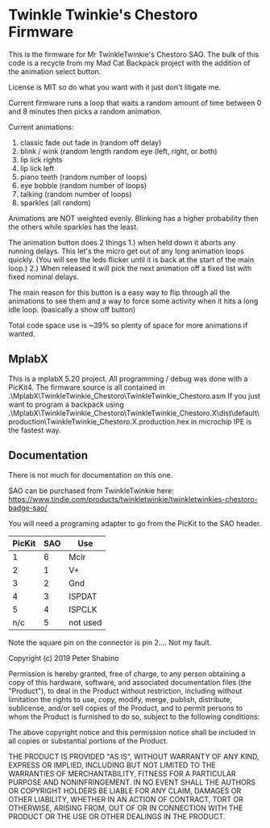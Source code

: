 # Twinkle Twinkie's Chestoro Firmware
This is the firmware for Mr TwinkleTwinkie's Chestoro SAO.
The bulk of this code is a recycle from my Mad Cat Backpack project with the addition of the animation select button. 
 
License is MIT so do what you want with it just don't litigate me. 

Current firmware runs a loop that waits a random amount of time between 0 and 8 minutes then picks a random animation. 

Current animations:
1. classic fade out fade in (random off delay)
2. blink / wink (random length random eye (left, right, or both) 
3. lip lick rights
4. lip lick left
5. piano teeth (random number of loops) 
6. eye bobble (random number of loops)
7. talking (random number of loops) 
8. sparkles (all random) 

Animations are NOT weighted evenly. Blinking has a higher probability then the others while sparkles has the least. 

The animation button does 2 things 
1.) when held down it aborts any running delays. This let's the micro get out of any long animation loops quickly. (You will see the leds flicker until it is back at the start of the main loop.)
2.) When released it will pick the next animation off a fixed list with fixed nominal delays. 

The main reason for this button is a easy way to flip through all the animations to see them and a way to force some activity when it hits a long idle loop. (basically a show off button)  

Total code space use is ~39% so plenty of space for more animations if wanted. 


## MplabX
This is a mplabX 5.20 project. All programming / debug was done with a PicKit4.
The firmware source is all contained in .\MplabX\TwinkleTwinkie_Chestoro\TwinkleTwinkie_Chestoro.asm 
If you just want to program a backpack using .\MplabX\TwinkleTwinkie_Chestoro\TwinkleTwinkie_Chestoro.X\dist\default\production\TwinkleTwinkie_Chestoro.X.production.hex in microchip IPE is the fastest way. 

## Documentation
There is not much for documentation on this one. 

SAO can be purchased from TwinkleTwinkie here:
https://www.tindie.com/products/twinkletwinkie/twinkletwinkies-chestoro-badge-sao/

You will need a programing adapter to go from the PicKit to the SAO header. 

|PicKit|SAO|Use|
|----|----|----|
|1|6|Mclr|
|2|1|V+|
|3|2|Gnd|
|4|3|ISPDAT|
|5|4|ISPCLK|
|n/c|5|not used|

Note the square pin on the connector is pin 2.... Not my fault.



Copyright (c) 2019 Peter Shabino

Permission is hereby granted, free of charge, to any person obtaining a copy of this hardware, software, and associated documentation files 
(the "Product"), to deal in the Product without restriction, including without limitation the rights to use, copy, modify, merge, publish, 
distribute, sublicense, and/or sell copies of the Product, and to permit persons to whom the Product is furnished to do so, subject to the 
following conditions:

The above copyright notice and this permission notice shall be included in all copies or substantial portions of the Product.

THE PRODUCT IS PROVIDED "AS IS", WITHOUT WARRANTY OF ANY KIND, EXPRESS OR IMPLIED, INCLUDING BUT NOT LIMITED TO THE WARRANTIES OF 
MERCHANTABILITY, FITNESS FOR A PARTICULAR PURPOSE AND NONINFRINGEMENT. IN NO EVENT SHALL THE AUTHORS OR COPYRIGHT HOLDERS BE LIABLE 
FOR ANY CLAIM, DAMAGES OR OTHER LIABILITY, WHETHER IN AN ACTION OF CONTRACT, TORT OR OTHERWISE, ARISING FROM, OUT OF OR IN CONNECTION 
WITH THE PRODUCT OR THE USE OR OTHER DEALINGS IN THE PRODUCT.
